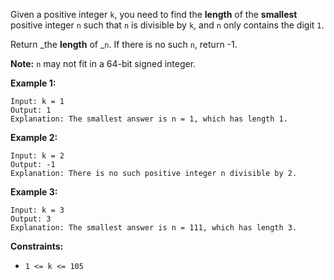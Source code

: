 Given a positive integer `k`, you need to find the **length** of the
**smallest** positive integer `n` such that `n` is divisible by `k`, and `n`
only contains the digit `1`.

Return _the **length** of _`n`. If there is no such `n`, return -1.

**Note:** `n` may not fit in a 64-bit signed integer.



**Example 1:**

    
    
    Input: k = 1
    Output: 1
    Explanation: The smallest answer is n = 1, which has length 1.
    

**Example 2:**

    
    
    Input: k = 2
    Output: -1
    Explanation: There is no such positive integer n divisible by 2.
    

**Example 3:**

    
    
    Input: k = 3
    Output: 3
    Explanation: The smallest answer is n = 111, which has length 3.
    



**Constraints:**

  * `1 <= k <= 105`

